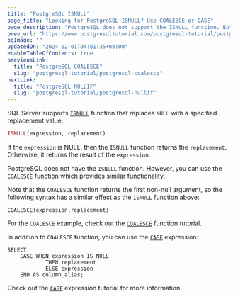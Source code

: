 ```yaml
---
title: "PostgreSQL ISNULL"
page_title: "Looking for PostgreSQL ISNULL? Use COALESCE or CASE"
page_description: "PostgreSQL does not support the ISNULL function. But you can use the COALESCE() function or CASE expression to achieve the same functionality."
prev_url: "https://www.postgresqltutorial.com/postgresql-tutorial/postgresql-isnull/"
ogImage: ""
updatedOn: "2024-02-01T04:01:35+00:00"
enableTableOfContents: true
previousLink: 
  title: "PostgreSQL COALESCE"
  slug: "postgresql-tutorial/postgresql-coalesce"
nextLink: 
  title: "PostgreSQL NULLIF"
  slug: "postgresql-tutorial/postgresql-nullif"
---
```





SQL Server supports [`ISNULL`](http://www.sqlservertutorial.net/sql-server-system-functions/sql-server-isnull-function/) function that replaces `NULL` with a specified replacement value:


```php
ISNULL(expression, replacement)
```
If the `expression` is NULL, then the `ISNULL` function returns the `replacement`. Otherwise, it returns the result of the `expression`.

PostgreSQL does not have the `ISNULL` function. However, you can use the [`COALESCE`](postgresql-coalesce) function which provides similar functionality.

Note that the `COALESCE` function returns the first non\-null argument, so the following syntax has a similar effect as the `ISNULL` function above:


```
COALESCE(expression,replacement)
```
For the `COALESCE` example, check out the [`COALESCE`](postgresql-coalesce) function tutorial.

In addition to `COALESCE` function, you can use the [`CASE`](postgresql-case) expression:


```
SELECT 
    CASE WHEN expression IS NULL 
            THEN replacement 
            ELSE expression 
    END AS column_alias;
```
Check out the [`CASE`](postgresql-case) expression tutorial for more information.

